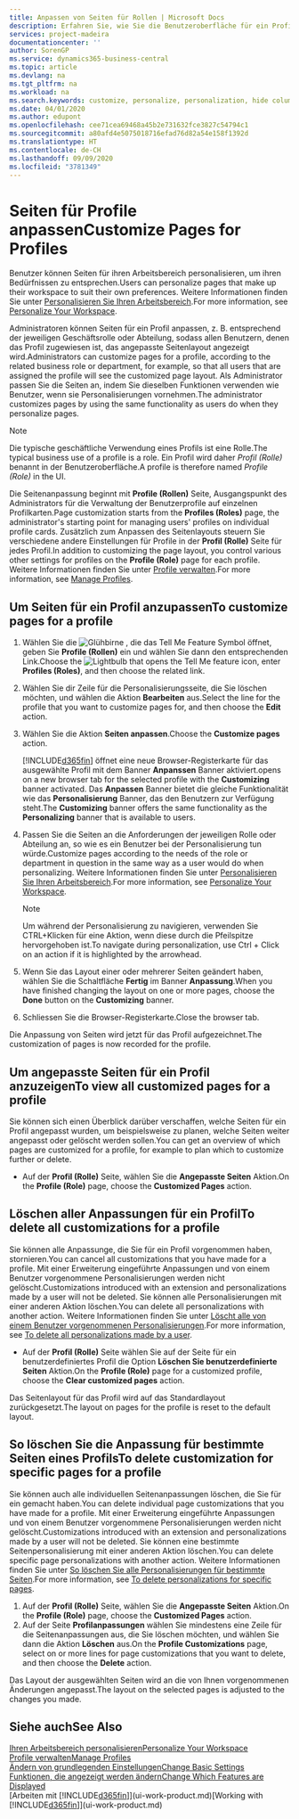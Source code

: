 ```yaml
---
title: Anpassen von Seiten für Rollen | Microsoft Docs
description: Erfahren Sie, wie Sie die Benutzeroberfläche für ein Profil (eine Rolle) anpassen, sodass allen Benutzern, die diese Rolle zugewiesen haben, ein benutzerdefinierter Arbeitsbereich angezeigt wird.
services: project-madeira
documentationcenter: ''
author: SorenGP
ms.service: dynamics365-business-central
ms.topic: article
ms.devlang: na
ms.tgt_pltfrm: na
ms.workload: na
ms.search.keywords: customize, personalize, personalization, hide columns, remove fields, move fields
ms.date: 04/01/2020
ms.author: edupont
ms.openlocfilehash: cee71cea69468a45b2e731632fce3827c54794c1
ms.sourcegitcommit: a80afd4e5075018716efad76d82a54e158f1392d
ms.translationtype: HT
ms.contentlocale: de-CH
ms.lasthandoff: 09/09/2020
ms.locfileid: "3781349"
---
```

# <a name="customize-pages-for-profiles"></a><span data-ttu-id="725b1-103">Seiten für Profile anpassen</span><span class="sxs-lookup"><span data-stu-id="725b1-103">Customize Pages for Profiles</span></span>
<span data-ttu-id="725b1-104">Benutzer können Seiten für ihren Arbeitsbereich personalisieren, um ihren Bedürfnissen zu entsprechen.</span><span class="sxs-lookup"><span data-stu-id="725b1-104">Users can personalize pages that make up their workspace to suit their own preferences.</span></span> <span data-ttu-id="725b1-105">Weitere Informationen finden Sie unter [Personalisieren Sie Ihren Arbeitsbereich](ui-personalization-user.md).</span><span class="sxs-lookup"><span data-stu-id="725b1-105">For more information, see [Personalize Your Workspace](ui-personalization-user.md).</span></span>

<span data-ttu-id="725b1-106">Administratoren können Seiten für ein Profil anpassen, z. B. entsprechend der jeweiligen Geschäftsrolle oder Abteilung, sodass allen Benutzern, denen das Profil zugewiesen ist, das angepasste Seitenlayout angezeigt wird.</span><span class="sxs-lookup"><span data-stu-id="725b1-106">Administrators can customize pages for a profile, according to the related business role or department, for example, so that all users that are assigned the profile will see the customized page layout.</span></span> <span data-ttu-id="725b1-107">Als Administrator passen Sie die Seiten an, indem Sie dieselben Funktionen verwenden wie Benutzer, wenn sie Personalisierungen vornehmen.</span><span class="sxs-lookup"><span data-stu-id="725b1-107">The administrator customizes pages by using the same functionality as users do when they personalize pages.</span></span>

> [!NOTE]
> <span data-ttu-id="725b1-108">Die typische geschäftliche Verwendung eines Profils ist eine Rolle.</span><span class="sxs-lookup"><span data-stu-id="725b1-108">The typical business use of a profile is a role.</span></span> <span data-ttu-id="725b1-109">Ein Profil wird daher *Profil (Rolle)* benannt in der Benutzeroberfläche.</span><span class="sxs-lookup"><span data-stu-id="725b1-109">A profile is therefore named *Profile (Role)* in the UI.</span></span>

<span data-ttu-id="725b1-110">Die Seitenanpassung beginnt mit **Profile (Rollen)** Seite, Ausgangspunkt des Administrators für die Verwaltung der Benutzerprofile auf einzelnen Profilkarten.</span><span class="sxs-lookup"><span data-stu-id="725b1-110">Page customization starts from the **Profiles (Roles)** page, the administrator's starting point for managing users' profiles on individual profile cards.</span></span> <span data-ttu-id="725b1-111">Zusätzlich zum Anpassen des Seitenlayouts steuern Sie verschiedene andere Einstellungen für Profile in der **Profil (Rolle)** Seite für jedes Profil.</span><span class="sxs-lookup"><span data-stu-id="725b1-111">In addition to customizing the page layout, you control various other settings for profiles on the **Profile (Role)** page for each profile.</span></span> <span data-ttu-id="725b1-112">Weitere Informationen finden Sie unter [Profile verwalten](admin-users-profiles-roles.md).</span><span class="sxs-lookup"><span data-stu-id="725b1-112">For more information, see [Manage Profiles](admin-users-profiles-roles.md).</span></span>

## <a name="to-customize-pages-for-a-profile"></a><span data-ttu-id="725b1-113">Um Seiten für ein Profil anzupassen</span><span class="sxs-lookup"><span data-stu-id="725b1-113">To customize pages for a profile</span></span>
1. <span data-ttu-id="725b1-114">Wählen Sie die ![Glühbirne , die das Tell Me Feature](media/ui-search/search_small.png "Tell Me-Funktion") Symbol öffnet, geben Sie **Profile (Rollen)** ein und wählen Sie dann den entsprechenden Link.</span><span class="sxs-lookup"><span data-stu-id="725b1-114">Choose the ![Lightbulb that opens the Tell Me feature](media/ui-search/search_small.png "Tell me what you want to do") icon, enter **Profiles (Roles)**, and then choose the related link.</span></span>
2. <span data-ttu-id="725b1-115">Wählen Sie dir Zeile für die Personalisierungsseite, die Sie löschen möchten, und wählen die Aktion **Bearbeiten** aus.</span><span class="sxs-lookup"><span data-stu-id="725b1-115">Select the line for the profile that you want to customize pages for, and then choose the **Edit** action.</span></span>
3. <span data-ttu-id="725b1-116">Wählen Sie die Aktion **Seiten anpassen**.</span><span class="sxs-lookup"><span data-stu-id="725b1-116">Choose the **Customize pages** action.</span></span>

    [!INCLUDE[d365fin](includes/d365fin_md.md)] <span data-ttu-id="725b1-117">öffnet eine neue Browser-Registerkarte für das ausgewählte Profil mit dem Banner **Anpanssen** Banner aktiviert.</span><span class="sxs-lookup"><span data-stu-id="725b1-117">opens on a new browser tab for the selected profile with the **Customizing** banner activated.</span></span> <span data-ttu-id="725b1-118">Das **Anpassen** Banner bietet die gleiche Funktionalität wie das **Personalisierung** Banner, das den Benutzern zur Verfügung steht.</span><span class="sxs-lookup"><span data-stu-id="725b1-118">The **Customizing** banner offers the same functionality as the **Personalizing** banner that is available to users.</span></span>

4. <span data-ttu-id="725b1-119">Passen Sie die Seiten an die Anforderungen der jeweiligen Rolle oder Abteilung an, so wie es ein Benutzer bei der Personalisierung tun würde.</span><span class="sxs-lookup"><span data-stu-id="725b1-119">Customize pages according to the needs of the role or department in question in the same way as a user would do when personalizing.</span></span> <span data-ttu-id="725b1-120">Weitere Informationen finden Sie unter [Personalisieren Sie Ihren Arbeitsbereich](ui-personalization-user.md).</span><span class="sxs-lookup"><span data-stu-id="725b1-120">For more information, see [Personalize Your Workspace](ui-personalization-user.md).</span></span>

    > [!NOTE]
    > <span data-ttu-id="725b1-121">Um während der Personalisierung zu navigieren, verwenden Sie CTRL+Klicken für eine Aktion, wenn diese durch die Pfeilspitze hervorgehoben ist.</span><span class="sxs-lookup"><span data-stu-id="725b1-121">To navigate during personalization, use Ctrl + Click on an action if it is highlighted by the arrowhead.</span></span>

5. <span data-ttu-id="725b1-122">Wenn Sie das Layout einer oder mehrerer Seiten geändert haben, wählen Sie die Schaltfläche **Fertig** im Banner **Anpassung**.</span><span class="sxs-lookup"><span data-stu-id="725b1-122">When you have finished changing the layout on one or more pages, choose the **Done** button on the **Customizing** banner.</span></span>
6. <span data-ttu-id="725b1-123">Schliessen Sie die Browser-Registerkarte.</span><span class="sxs-lookup"><span data-stu-id="725b1-123">Close the browser tab.</span></span>

<span data-ttu-id="725b1-124">Die Anpassung von Seiten wird jetzt für das Profil aufgezeichnet.</span><span class="sxs-lookup"><span data-stu-id="725b1-124">The customization of pages is now recorded for the profile.</span></span>

## <a name="to-view-all-customized-pages-for-a-profile"></a><span data-ttu-id="725b1-125">Um angepasste Seiten für ein Profil anzuzeigen</span><span class="sxs-lookup"><span data-stu-id="725b1-125">To view all customized pages for a profile</span></span>
<span data-ttu-id="725b1-126">Sie können sich einen Überblick darüber verschaffen, welche Seiten für ein Profil angepasst wurden, um beispielsweise zu planen, welche Seiten weiter angepasst oder gelöscht werden sollen.</span><span class="sxs-lookup"><span data-stu-id="725b1-126">You can get an overview of which pages are customized for a profile, for example to plan which to customize further or delete.</span></span>

- <span data-ttu-id="725b1-127">Auf der **Profil (Rolle)** Seite, wählen Sie die **Angepasste Seiten** Aktion.</span><span class="sxs-lookup"><span data-stu-id="725b1-127">On the **Profile (Role)** page, choose the **Customized Pages** action.</span></span>

## <a name="to-delete-all-customizations-for-a-profile"></a><span data-ttu-id="725b1-128">Löschen aller Anpassungen für ein Profil</span><span class="sxs-lookup"><span data-stu-id="725b1-128">To delete all customizations for a profile</span></span>
<span data-ttu-id="725b1-129">Sie können alle Anpassunge, die Sie für ein Profil vorgenommen haben, stornieren.</span><span class="sxs-lookup"><span data-stu-id="725b1-129">You can cancel all customizations that you have made for a profile.</span></span> <span data-ttu-id="725b1-130">Mit einer Erweiterung eingeführte Anpassungen und von einem Benutzer vorgenommene Personalisierungen werden nicht gelöscht.</span><span class="sxs-lookup"><span data-stu-id="725b1-130">Customizations introduced with an extension and personalizations made by a user will not be deleted.</span></span> <span data-ttu-id="725b1-131">Sie können alle Personalisierungen mit einer anderen Aktion löschen.</span><span class="sxs-lookup"><span data-stu-id="725b1-131">You can delete all personalizations with another action.</span></span> <span data-ttu-id="725b1-132">Weitere Informationen finden Sie unter [Löscht alle von einem Benutzer vorgenommenen Personalisierungen](admin-users-profiles-roles.md#to-delete-all-personalizations-made-by-a-user).</span><span class="sxs-lookup"><span data-stu-id="725b1-132">For more information, see [To delete all personalizations made by a user](admin-users-profiles-roles.md#to-delete-all-personalizations-made-by-a-user).</span></span>

- <span data-ttu-id="725b1-133">Auf der **Profil (Rolle)** Seite wählen Sie auf der Seite für ein benutzerdefiniertes Profil die Option **Löschen Sie benutzerdefinierte Seiten** Aktion.</span><span class="sxs-lookup"><span data-stu-id="725b1-133">On the **Profile (Role)** page for a customized profile, choose the **Clear customized pages** action.</span></span>

<span data-ttu-id="725b1-134">Das Seitenlayout für das Profil wird auf das Standardlayout zurückgesetzt.</span><span class="sxs-lookup"><span data-stu-id="725b1-134">The layout on pages for the profile is reset to the default layout.</span></span>  

## <a name="to-delete-customization-for-specific-pages-for-a-profile"></a><span data-ttu-id="725b1-135">So löschen Sie die Anpassung für bestimmte Seiten eines Profils</span><span class="sxs-lookup"><span data-stu-id="725b1-135">To delete customization for specific pages for a profile</span></span>
<span data-ttu-id="725b1-136">Sie können auch alle individuellen Seitenanpassungen löschen, die Sie für ein gemacht haben.</span><span class="sxs-lookup"><span data-stu-id="725b1-136">You can delete individual page customizations that you have made for a profile.</span></span> <span data-ttu-id="725b1-137">Mit einer Erweiterung eingeführte Anpassungen und von einem Benutzer vorgenommene Personalisierungen werden nicht gelöscht.</span><span class="sxs-lookup"><span data-stu-id="725b1-137">Customizations introduced with an extension and personalizations made by a user will not be deleted.</span></span> <span data-ttu-id="725b1-138">Sie können eine bestimmte Seitenpersonalisierung mit einer anderen Aktion löschen.</span><span class="sxs-lookup"><span data-stu-id="725b1-138">You can delete specific page personalizations with another action.</span></span> <span data-ttu-id="725b1-139">Weitere Informationen finden Sie unter [So löschen Sie alle Personalisierungen für bestimmte Seiten](admin-users-profiles-roles.md#to-delete-personalizations-for-specific-pages).</span><span class="sxs-lookup"><span data-stu-id="725b1-139">For more information, see [To delete personalizations for specific pages](admin-users-profiles-roles.md#to-delete-personalizations-for-specific-pages).</span></span>

1. <span data-ttu-id="725b1-140">Auf der **Profil (Rolle)** Seite, wählen Sie die **Angepasste Seiten** Aktion.</span><span class="sxs-lookup"><span data-stu-id="725b1-140">On the **Profile (Role)** page, choose the **Customized Pages** action.</span></span>
2. <span data-ttu-id="725b1-141">Auf der Seite **Profilanpassungen** wählen Sie mindestens eine Zeile für die Seitenanpassungen aus, die Sie löschen möchten, und wählen Sie dann die Aktion **Löschen** aus.</span><span class="sxs-lookup"><span data-stu-id="725b1-141">On the **Profile Customizations** page, select on or more lines for page customizations that you want to delete, and then choose the **Delete** action.</span></span>

<span data-ttu-id="725b1-142">Das Layout der ausgewählten Seiten wird an die von Ihnen vorgenommenen Änderungen angepasst.</span><span class="sxs-lookup"><span data-stu-id="725b1-142">The layout on the selected pages is adjusted to the changes you made.</span></span>

## <a name="see-also"></a><span data-ttu-id="725b1-143">Siehe auch</span><span class="sxs-lookup"><span data-stu-id="725b1-143">See Also</span></span>
[<span data-ttu-id="725b1-144">Ihren Arbeitsbereich personalisieren</span><span class="sxs-lookup"><span data-stu-id="725b1-144">Personalize Your Workspace</span></span>](ui-personalization-user.md)  
[<span data-ttu-id="725b1-145">Profile verwalten</span><span class="sxs-lookup"><span data-stu-id="725b1-145">Manage Profiles</span></span>](admin-users-profiles-roles.md)  
[<span data-ttu-id="725b1-146">Ändern von grundlegenden Einstellungen</span><span class="sxs-lookup"><span data-stu-id="725b1-146">Change Basic Settings</span></span>](ui-change-basic-settings.md)  
[<span data-ttu-id="725b1-147">Funktionen, die angezeigt werden ändern</span><span class="sxs-lookup"><span data-stu-id="725b1-147">Change Which Features are Displayed</span></span>](ui-experiences.md)  
<span data-ttu-id="725b1-148">[Arbeiten mit [!INCLUDE[d365fin](includes/d365fin_md.md)]](ui-work-product.md)</span><span class="sxs-lookup"><span data-stu-id="725b1-148">[Working with [!INCLUDE[d365fin](includes/d365fin_md.md)]](ui-work-product.md)</span></span>  
